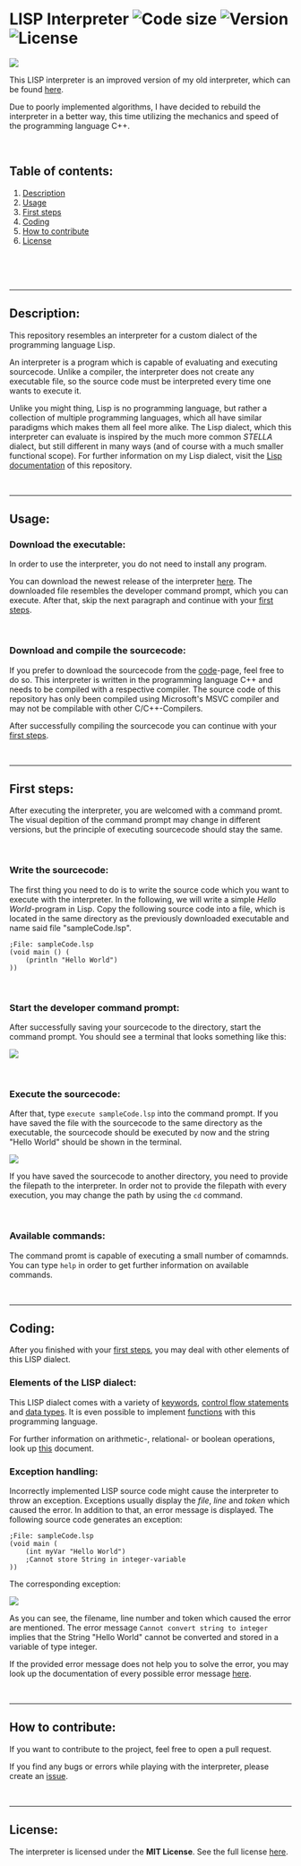 # LISP Interpreter ![Code size](https://img.shields.io/github/languages/code-size/ChosenChris/LISP-Interpreter) ![Version](https://img.shields.io/github/manifest-json/v/ChosenChris/LISP-Interpreter?color=green) ![License](https://img.shields.io/badge/License-MIT-red.svg)

![](https://raw.githubusercontent.com/ChosenChris/LISP-Interpreter/main/resources/Preview.png)

This LISP interpreter is an improved version of my old interpreter, which can be found [here](https://github.com/ChosenChris/LispInterpreter).

Due to poorly implemented algorithms, I have decided to rebuild the interpreter in a better way, this time utilizing the mechanics and speed of the programming language C++.

<br/>

## Table of contents:
1. [Description](#description)
2. [Usage](#usage)
3. [First steps](#first-steps)
4. [Coding](#coding)
5. [How to contribute](#contribution)
6. [License](#license)

<br/>
<br/>
<br/>

***

## Description: <a name="description"></a>
This repository resembles an interpreter for a custom dialect of the programming language Lisp.

An interpreter is a program which is capable of evaluating and executing sourcecode. Unlike a compiler, the interpreter does not create any executable file, so the source code must be interpreted every time one wants to execute it.

Unlike you might thing, Lisp is no programming language, but rather a collection of multiple programming languages, which all have similar paradigms which makes them all feel more alike. The Lisp dialect, which this interpreter can evaluate is inspired by the much more common _STELLA_ dialect, but still different in many ways (and of course with a much smaller functional scope). For further information on my Lisp dialect, visit the [Lisp documentation](https://github.com/ChosenChris/LISP-Interpreter/tree/main/Documentation/Lisp) of this repository.

<br/>

***

## Usage: <a name="usage"></a>

### Download the executable:
In order to use the interpreter, you do not need to install any program.

You can download the newest release of the interpreter [here](https://github.com/ChosenChris/LISP-Interpreter/releases). The downloaded file resembles the developer command prompt, which you can execute. After that, skip the next paragraph and continue with your [first steps](#first-steps).

<br/>

### Download and compile the sourcecode:
If you prefer to download the sourcecode from the [code](https://github.com/ChosenChris/LISP-Interpreter)-page, feel free to do so. This interpreter is written in the programming language C++ and needs to be compiled with a respective compiler. The source code of this repository has only been compiled using Microsoft's MSVC compiler and may not be compilable with other C/C++-Compilers.

After successfully compiling the sourcecode you can continue with your [first steps](#first-steps).

<br/>

***

## First steps: <a name="first-steps"></a>
After executing the interpreter, you are welcomed with a command promt. The visual depition of the command prompt may change in different versions, but the principle of executing sourcecode should stay the same.

<br/>

### Write the sourcecode:
The first thing you need to do is to write the source code which you want to execute with the interpreter. In the following, we will write a simple _Hello World_-program in Lisp. Copy the following source code into a file, which is located in the same directory as the previously downloaded executable and name said file "sampleCode.lsp".
```Lisp
;File: sampleCode.lsp
(void main () (
    (println "Hello World")
))
```

<br/>

### Start the developer command prompt:
After successfully saving your sourcecode to the directory, start the command prompt. You should see a terminal that looks something like this:

![](https://raw.githubusercontent.com/ChosenChris/LISP-Interpreter/main/resources/First-steps1.png)

<br/>

### Execute the sourcecode:
After that, type `execute sampleCode.lsp` into the command prompt. If you have saved the file with the sourcecode to the same directory as the executable, the sourcecode should be executed by now and the string "Hello World" should be shown in the terminal.

![](https://raw.githubusercontent.com/ChosenChris/LISP-Interpreter/main/resources/First-steps2.png)

If you have saved the sourcecode to another directory, you need to provide the filepath to the interpreter. In order not to provide the filepath with every execution, you may change the path by using the `cd` command.

<br/>

### Available commands:
The command promt is capable of executing a small number of comamnds. You can type `help` in order to get further information on available commands.

<br/>

***

## Coding: <a name="coding"></a>
After you finished with your [first steps](#first-steps), you may deal with other elements of this LISP dialect.

### Elements of the LISP dialect:
This LISP dialect comes with a variety of [keywords](https://github.com/ChosenChris/LISP-Interpreter/blob/main/Documentation/Lisp/Keywords.md), [control flow statements](https://github.com/ChosenChris/LISP-Interpreter/blob/main/Documentation/Lisp/Control%20structures.md) and [data types](https://github.com/ChosenChris/LISP-Interpreter/blob/main/Documentation/Lisp/Data%20types.md). It is even possible to implement [functions](https://github.com/ChosenChris/LISP-Interpreter/blob/main/Documentation/Lisp/Functions.md) with this programming language.

For further information on arithmetic-, relational- or boolean operations, look up [this](https://github.com/ChosenChris/LISP-Interpreter/blob/main/Documentation/Lisp/Operations.md) document.

### Exception handling:
Incorrectly implemented LISP source code might cause the interpreter to throw an exception. Exceptions usually display the _file_, _line_ and _token_ which caused the error. In addition to that, an error message is displayed. The following source code generates an exception:
```Lisp
;File: sampleCode.lsp
(void main (
    (int myVar "Hello World")
    ;Cannot store String in integer-variable
))
```
The corresponding exception:

![](https://raw.githubusercontent.com/ChosenChris/LISP-Interpreter/main/resources/Exemplary-error-message.png)

As you can see, the filename, line number and token which caused the error are mentioned. The error message `Cannot convert string to integer` implies that the String "Hello World" cannot be converted and stored in a variable of type integer.

If the provided error message does not help you to solve the error, you may look up the documentation of every possible error message [here](https://github.com/ChosenChris/LISP-Interpreter/blob/main/Documentation/Lisp/Error%20messages.md).

<br/>

***

## How to contribute: <a name="contribution"></a>
If you want to contribute to the project, feel free to open a pull request.

If you find any bugs or errors while playing with the interpreter, please create an [issue](https://github.com/ChosenChris/LISP-Interpreter/issues).

<br/>

***

## License: <a name="license"></a>
The interpreter is licensed under the **MIT License**. See the full license [here](https://github.com/ChosenChris/LISP-Interpreter/blob/main/LICENSE.txt).
